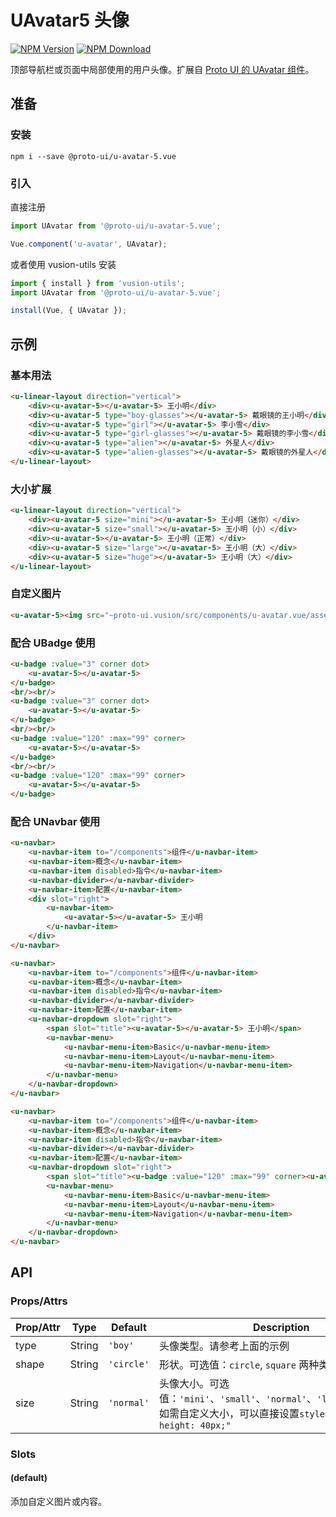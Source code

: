 # UAvatar5 头像

<s-component-labels :labels="[
    'UI 组件', '行内展示',
]"></s-component-labels>

[![NPM Version][npm-img]][npm-url]
[![NPM Download][download-img]][download-url]

[npm-img]: http://img.shields.io/npm/v/@proto-ui/u-avatar-5.vue.svg?style=flat-square
[npm-url]: http://npmjs.org/package/@proto-ui/u-avatar-5.vue
[download-img]: https://img.shields.io/npm/dm/@proto-ui/u-avatar-5.vue.svg?style=flat-square
[download-url]: https://npmjs.org/package/@proto-ui/u-avatar-5.vue

顶部导航栏或页面中局部使用的用户头像。扩展自 [Proto UI 的 UAvatar 组件](https://vusion.github.io/proto-ui/components/u-avatar)。

<u-linear-layout gap="small">
    <u-avatar-5></u-avatar-5>
    <u-avatar-5 type="boy-glasses"></u-avatar-5>
    <u-avatar-5 type="girl"></u-avatar-5>
    <u-avatar-5 type="girl-glasses"></u-avatar-5>
    <u-avatar-5 type="alien"></u-avatar-5>
    <u-avatar-5 type="alien-glasses"></u-avatar-5>
</u-linear-layout>

## 准备

### 安装

``` shell
npm i --save @proto-ui/u-avatar-5.vue
```

### 引入

直接注册

``` js
import UAvatar from '@proto-ui/u-avatar-5.vue';

Vue.component('u-avatar', UAvatar);
```

或者使用 vusion-utils 安装

``` js
import { install } from 'vusion-utils';
import UAvatar from '@proto-ui/u-avatar-5.vue';

install(Vue, { UAvatar });
```

## 示例
### 基本用法

``` html
<u-linear-layout direction="vertical">
    <div><u-avatar-5></u-avatar-5> 王小明</div>
    <div><u-avatar-5 type="boy-glasses"></u-avatar-5> 戴眼镜的王小明</div>
    <div><u-avatar-5 type="girl"></u-avatar-5> 李小雪</div>
    <div><u-avatar-5 type="girl-glasses"></u-avatar-5> 戴眼镜的李小雪</div>
    <div><u-avatar-5 type="alien"></u-avatar-5> 外星人</div>
    <div><u-avatar-5 type="alien-glasses"></u-avatar-5> 戴眼镜的外星人</div>
</u-linear-layout>
```

### 大小扩展

``` html
<u-linear-layout direction="vertical">
    <div><u-avatar-5 size="mini"></u-avatar-5> 王小明（迷你）</div>
    <div><u-avatar-5 size="small"></u-avatar-5> 王小明（小）</div>
    <div><u-avatar-5></u-avatar-5> 王小明（正常）</div>
    <div><u-avatar-5 size="large"></u-avatar-5> 王小明（大）</div>
    <div><u-avatar-5 size="huge"></u-avatar-5> 王小明（大）</div>
</u-linear-layout>
```

### 自定义图片

``` html
<u-avatar-5><img src="~proto-ui.vusion/src/components/u-avatar.vue/assets/music.png"></u-avatar-5> 多多
```

### 配合 UBadge 使用

```html
<u-badge :value="3" corner dot>
    <u-avatar-5></u-avatar-5>
</u-badge>
<br/><br/>
<u-badge :value="3" corner dot>
    <u-avatar-5></u-avatar-5>
</u-badge>
<br/><br/>
<u-badge :value="120" :max="99" corner>
    <u-avatar-5></u-avatar-5>
</u-badge>
<br/><br/>
<u-badge :value="120" :max="99" corner>
    <u-avatar-5></u-avatar-5>
</u-badge>
```

### 配合 UNavbar 使用

``` html
<u-navbar>
    <u-navbar-item to="/components">组件</u-navbar-item>
    <u-navbar-item>概念</u-navbar-item>
    <u-navbar-item disabled>指令</u-navbar-item>
    <u-navbar-divider></u-navbar-divider>
    <u-navbar-item>配置</u-navbar-item>
    <div slot="right">
        <u-navbar-item>
            <u-avatar-5></u-avatar-5> 王小明
        </u-navbar-item>
    </div>
</u-navbar>
```

``` html
<u-navbar>
    <u-navbar-item to="/components">组件</u-navbar-item>
    <u-navbar-item>概念</u-navbar-item>
    <u-navbar-item disabled>指令</u-navbar-item>
    <u-navbar-divider></u-navbar-divider>
    <u-navbar-item>配置</u-navbar-item>
    <u-navbar-dropdown slot="right">
        <span slot="title"><u-avatar-5></u-avatar-5> 王小明</span>
        <u-navbar-menu>
            <u-navbar-menu-item>Basic</u-navbar-menu-item>
            <u-navbar-menu-item>Layout</u-navbar-menu-item>
            <u-navbar-menu-item>Navigation</u-navbar-menu-item>
        </u-navbar-menu>
    </u-navbar-dropdown>
</u-navbar>
```

``` html
<u-navbar>
    <u-navbar-item to="/components">组件</u-navbar-item>
    <u-navbar-item>概念</u-navbar-item>
    <u-navbar-item disabled>指令</u-navbar-item>
    <u-navbar-divider></u-navbar-divider>
    <u-navbar-item>配置</u-navbar-item>
    <u-navbar-dropdown slot="right">
        <span slot="title"><u-badge :value="120" :max="99" corner><u-avatar-5></u-avatar-5></u-badge> 王小明</span>
        <u-navbar-menu>
            <u-navbar-menu-item>Basic</u-navbar-menu-item>
            <u-navbar-menu-item>Layout</u-navbar-menu-item>
            <u-navbar-menu-item>Navigation</u-navbar-menu-item>
        </u-navbar-menu>
    </u-navbar-dropdown>
</u-navbar>
```

## API

### Props/Attrs

| Prop/Attr | Type | Default | Description |
| --------- | ---- | ------- | ----------- |
| type | String | `'boy'` | 头像类型。请参考上面的示例 |
| shape | String | `'circle'` | 形状。可选值：`circle`, `square` 两种类型 |
| size | String | `'normal'` | 头像大小。可选值：`'mini'`、`'small'`、`'normal'`、`'large'`、`'huge'`。如需自定义大小，可以直接设置`style="width: 40px; height: 40px;"` |

### Slots

#### (default)

添加自定义图片或内容。
